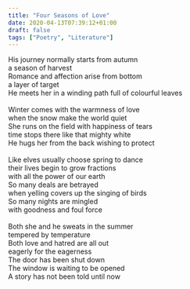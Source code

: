 ```yaml
---
title: "Four Seasons of Love"
date: 2020-04-13T07:39:12+01:00
draft: false
tags: ["Poetry", "Literature"]
---
```


<p style="text-align:left">
His journey normally starts from autumn<br>
a season of harvest<br>
Romance and affection arise from bottom<br>
a layer of target<br>
He meets her in a winding path full of colourful leaves<br>
<br>
Winter comes with the warmness of love<br>
when the snow make the world quiet<br>
She runs on the field with happiness of tears<br>
time  stops there like that mighty white<br>
He hugs her from the back wishing to protect<br>
<br>
Like elves usually choose spring to dance<br>
their lives begin to grow fractions<br>
with all the power of our earth<br>
So many deals are betrayed<br>
when yelling covers up the singing of birds<br>
So many nights are mingled<br>
with goodness and foul force<br>
<br>
Both she and he sweats in the summer<br>
tempered by temperature<br>
Both love and hatred are all out<br>
eagerly for the eagerness<br>
The door has been shut down<br>
The window is waiting to be opened<br>
A story has not been told until now<br>
<br>
